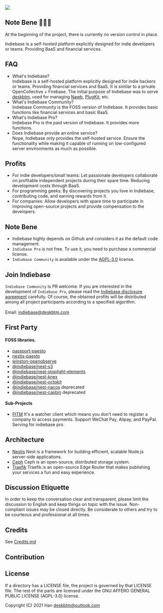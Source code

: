 <a href='https://indiebase.deskbtm.com' target="_blank">
<img src="https://user-images.githubusercontent.com/45007226/255768134-e4d4a832-3979-4534-9b81-34fbfa91aab3.svg" />
</a>
<br />

## Note Bene 🚧🚧🚧

At the beginning of the project, there is currently no version control in place.

Indiebase is a self-hosted platform explicitly designed for indie developers or teams. Providing BaaS and financial services.

## FAQ

- What's Indiebase?  
  Indiebase is a self-hosted platform explicitly designed for indie hackers or teams. Providing financial services and BaaS. It is similar to a private OpenCollective + Firebase. The initial purpose of Indiebase was to serve [deskbtm](https://deskbtm.com), used for managing [Nawb](https://nawb.deskbtm.com/), [PlugKit](https://github.com/deskbtm-plugkit/plugkit), etc.
- What's Indiebase Community?  
  Indiebase Community is the FOSS version of Indiebase. It provides basic functions like financial services and basic BaaS.
- What's Indiebase Pro?  
  Indiebase Pro is the paid version of Indiebase. It provides more functions.
- Does Indiebase provide an online service?  
  Nope, Indiebase only provides the self-hosted service. Ensure the functionality while making it capable of running on low-configured server environments as much as possible.

## Profits

- For indie developers/small teams: Let passionate developers collaborate on profitable independent projects during their spare time. Reducing development costs through BaaS.
- For programming geeks: By discovering projects you love in Indiebase, contributing code, and earning rewards from it.
- For companies: Allow developers with spare time to participate in improving open-source projects and provide compensation to the developers.

## Note Bene

- Indiebase highly depends on Github and considers it as the default code management.
- `Indiebase Pro` is not free. To use it, you need to purchase a commercial license.
- `Indiebase Community` is available under the [AGPL-3.0](https://github.com/indiebase/indiebase/blob/main/LICENSE) license.

## Join Indiebase

`Indiebase Community` is PR welcome.
If you are interested in the development of `Indiebase Pro`, please read the [Indiebase disclosure agreement](https://github.com/indiebase/indiebase/blob/main/docs/zh-CN/non-disclosure-agreement-zh_cn.md) carefully. Of course, the obtained profits will be distributed among all project participants according to a specified algorithm.  
<br />
Email: [indiebase@deskbtm.com](mailto://indiebase@deskbtm.com)

## First Party

#### FOSS libraries.

- [passport-paesto](https://github.com/nawbc/passport-paseto)
- [nestjs-paesto](https://github.com/indiebase/indiebase)
- [winston-openobserve](https://github.com/indiebase/indiebase)
- [@indiebase/nest-s3](https://github.com/indiebase/indiebase)
- [@indiebase/nest-stoplight-elements](https://github.com/indiebase/indiebase)
- [@indiebase/nest-knex](https://github.com/indiebase/indiebase)
- [@indiebase/nest-octokit](https://github.com/indiebase/indiebase)
- [@indiebase/nest-nacos](https://github.com/indiebase/indiebase) deprecated
- [@indiebase/nest-casbin](https://github.com/indiebase/indiebase) deprecated

#### Sub-Projects

- [PITM](https://github.com/indiebase/PTIM) It's a watcher client which means you don't need to register a company to access payments. Support WeChat Pay, Alipay, and PayPal. Serving for indiebase pro.

## Architecture

- [Nestjs](https://github.com/nestjs/nest) Nest is a framework for building efficient, scalable Node.js server-side applications.
- [Ceph](https://ceph.io/) Ceph is an open-source, distributed storage system.
- [Traefik](https://github.com/traefik/traefik/) Traefik is an open-source Edge Router that makes publishing your services a fun and easy experience.

## Discussion Etiquette

In order to keep the conversation clear and transparent, please limit the discussion to English and keep things on topic with the issue. Non-compliant issues may be closed directly. Be considerate to others and try to be courteous and professional at all times.

## Credits

See [Credits.md](https://github.com/indiebase/indiebase/blob/main/docs/CREDITS.md)

## Contribution

## License

If a directory has a LICENSE file, the project is governed by that LICENSE file. The rest of the parts are licensed under the GNU AFFERO GENERAL PUBLIC LICENSE (AGPL-3.0) license.

Copyright (C) 2021 Han <deskbtm@outlook.com>
